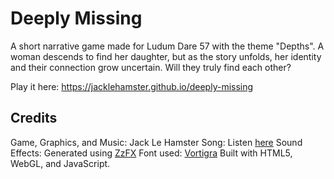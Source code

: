 # Deeply Missing

A short narrative game made for Ludum Dare 57 with the theme "Depths". A woman descends to find her daughter, but as the story unfolds, her identity and their connection grow uncertain. Will they truly find each other?

Play it here: <https://jacklehamster.github.io/deeply-missing>

## Credits

Game, Graphics, and Music: Jack Le Hamster
Song: Listen [here](https://tinyurl.com/2a9mtn4u)
Sound Effects: Generated using [ZzFX](https://killedbyapixel.github.io/ZzFX/)
Font used: [Vortigra](https://www.dafont.com/vortigra.font)
Built with HTML5, WebGL, and JavaScript.
